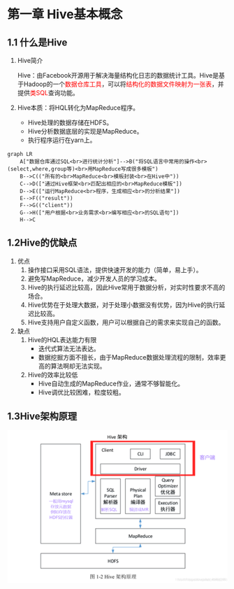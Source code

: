 # 第一章 Hive基本概念

## 1.1 什么是Hive

1. Hive简介

   Hive：由Facebook开源用于解决海量结构化日志的数据统计工具。Hive是基于Hadoop的一个<font color=red>数据仓库工具</font>，可以将<font color=red>结构化的数据文件映射为一张表</font>，并提供<font color=red>类SQL</font>查询功能。

2. Hive本质：将HQL转化为MapReduce程序。

   - Hive处理的数据存储在HDFS。
   - Hive分析数据底层的实现是MapReduce。
   - 执行程序运行在yarn上。

```mermaid
graph LR
	A["数据仓库通过SQL<br>进行统计分析"]-->B("将SQL语言中常用的操作<br>(select,where,group等)<br>用MapReduce写成很多模板")
	B-->C(("所有的<br>MapReduce<br>模板封装<br>在Hive中"))
	C-->D(["通过Hive框架<br>匹配出相应的<br>MapReduce模板"])
	D-->E(["运行MapReduce<br>程序，生成相应<br>的分析结果"])
	E-->F(("result"))
	F-->G(("client"))
	G-->H(["用户根据<br>业务需求<br>编写相应<br>的SQL语句"])
	H-->C
```

## 1.2Hive的优缺点

1. 优点
   1. 操作接口采用SQL语法，提供快速开发的能力（简单，易上手）。
   2. 避免写MapReduce，减少开发人员的学习成本。
   3. Hive的执行延迟比较高，因此Hive常用于数据分析，对实时性要求不高的场合。
   4. Hive优势在于处理大数据，对于处理小数据没有优势，因为Hive的执行延迟比较高。
   5. Hive支持用户自定义函数，用户可以根据自己的需求来实现自己的函数。
2. 缺点
   1. Hive的HQL表达能力有限
      - 迭代式算法无法表达。
      - 数据挖掘方面不擅长，由于MapReduce数据处理流程的限制，效率更高的算法啊却无法实现。
   2. Hive的效率比较低
      - Hive自动生成的MapReduce作业，通常不够智能化。
      - Hive调优比较困难，粒度较粗。

## 1.3Hive架构原理

![Hive架构](../img/Hive架构图.jpeg)